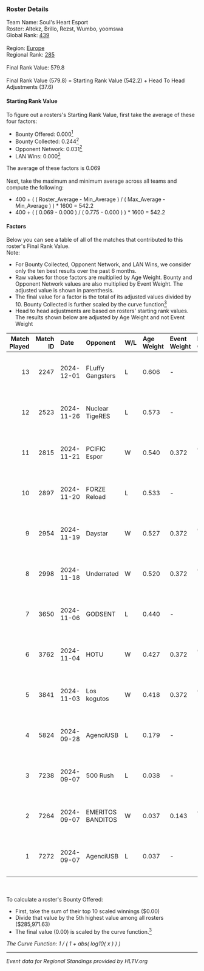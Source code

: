 ### Roster Details<br />
Team Name: Soul's Heart Esport<br />
Roster: Altekz, Brillo, Rezst, Wumbo, yoomswa<br />
Global Rank: [439](../../standings_global_2025_02_28.md)<br />
<br />
Region: [Europe]( ../../standings_europe_2025_02_28.md)<br />
Regional Rank: [285]( ../../standings_europe_2025_02_28.md)<br />
<br />
Final Rank Value:  579.8<br />
<br />
Final Rank Value (579.8) = Starting Rank Value (542.2) + Head To Head Adjustments (37.6)<br />

#### Starting Rank Value<br />
To figure out a rosters's Starting Rank Value, first take the average of these four factors:<br />
- Bounty Offered: 0.000[<sup>1</sup>](#table2)
- Bounty Collected: 0.244[<sup>2</sup>](#table1)
- Opponent Network: 0.031[<sup>2</sup>](#table1)
- LAN Wins: 0.000[<sup>2</sup>](#table1)

The average of these factors is 0.069<br />
<br />
Next, take the maximum and minimum average across all teams and compute the following:<br />
- 400 + ( ( Roster_Average - Min_Average ) / ( Max_Average - Min_Average ) ) * 1600 = 542.2
- 400 + ( ( 0.069 - 0.000 ) / ( 0.775 - 0.000 ) ) * 1600 = 542.2


#### Factors<br />
Below you can see a table of all of the matches that contributed to this roster's Final Rank Value.<br />
Note:<br />

- For Bounty Collected, Opponent Network, and LAN Wins, we consider only the ten best results over the past 6 months.
- Raw values for those factors are multiplied by Age Weight. Bounty and Opponent Network values are also multiplied by Event Weight. The adjusted value is shown in parenthesis.
- The final value for a factor is the total of its adjusted values divided by 10. Bounty Collected is further scaled by the curve function[<sup>3</sup>](#curveFunction)
- Head to head adjustments are based on rosters' starting rank values. The results shown below are adjusted by Age Weight and not Event Weight
<span id="table1"></span><br />


| Match Played | Match ID | Date       | Opponent          | W/L | Age Weight | Event Weight | Bounty Collected | Opponent Network | LAN Wins  | H2H Adj. | Roster                                |
| -: | -: | :- | :- | :- | :- | :- | :- | :- | :- | -: | :- |
|           13 |     2247 | 2024-12-01 | FLuffy Gangsters  | L   | 0.606      | -            | -                | -                | -         |    -2.95 | Altekz, Brillo, Rezst, Wumbo, yoomswa |
|           12 |     2523 | 2024-11-26 | Nuclear TigeRES   | L   | 0.573      | -            | -                | -                | -         |    -3.67 | Altekz, Brillo, Rezst, Wumbo, yoomswa |
|           11 |     2815 | 2024-11-21 | PCIFIC Espor      | W   | 0.540      | 0.372        | 0.005 (0.001)    | 0.275 (0.055)    | 0 (0.000) |    13.05 | Altekz, Brillo, Rezst, Wumbo, yoomswa |
|           10 |     2897 | 2024-11-20 | FORZE Reload      | L   | 0.533      | -            | -                | -                | -         |    -2.75 | Altekz, Brillo, Rezst, Wumbo, yoomswa |
|            9 |     2954 | 2024-11-19 | Daystar           | W   | 0.527      | 0.372        | 0.000 (0.000)    | 0.147 (0.029)    | 0 (0.000) |     9.78 | Altekz, Brillo, Rezst, Wumbo, yoomswa |
|            8 |     2998 | 2024-11-18 | Underrated        | W   | 0.520      | 0.372        | 0.002 (0.000)    | 0.193 (0.037)    | 0 (0.000) |    10.87 | Altekz, Brillo, Rezst, Wumbo, yoomswa |
|            7 |     3650 | 2024-11-06 | GODSENT           | L   | 0.440      | -            | -                | -                | -         |    -4.49 | Altekz, Brillo, Rezst, Wumbo, yoomswa |
|            6 |     3762 | 2024-11-04 | HOTU              | W   | 0.427      | 0.372        | 0.004 (0.001)    | 0.637 (0.101)    | 0 (0.000) |     9.62 | Altekz, Brillo, Rezst, Wumbo, yoomswa |
|            5 |     3841 | 2024-11-03 | Los kogutos       | W   | 0.418      | 0.372        | 0.038 (0.006)    | 0.572 (0.089)    | 0 (0.000) |    11.99 | Altekz, Brillo, Rezst, Wumbo, yoomswa |
|            4 |     5824 | 2024-09-28 | AgenciUSB         | L   | 0.179      | -            | -                | -                | -         |    -3.21 | Brillo, Ed1m, Rezst, Wumbo, yoomswa   |
|            3 |     7238 | 2024-09-07 | 500 Rush          | L   | 0.038      | -            | -                | -                | -         |    -0.41 | Brillo, Ed1m, Rezst, Wumbo, yoomswa   |
|            2 |     7264 | 2024-09-07 | EMERITOS BANDITOS | W   | 0.037      | 0.143        | 0.000 (0.000)    | 0.004 (0.000)    | 0 (0.000) |     0.52 | Brillo, Ed1m, Rezst, Wumbo, yoomswa   |
|            1 |     7272 | 2024-09-07 | AgenciUSB         | L   | 0.037      | -            | -                | -                | -         |    -0.79 | Brillo, Ed1m, Rezst, Wumbo, yoomswa   |

<br />
<span id="table2"></span><br />
To calculate a roster's Bounty Offered:<br />

- First, take the sum of their top 10 scaled winnings ($0.00)
- Divide that value by the 5th highest value among all rosters ($285,971.63)
- The final value (0.00) is scaled by the curve function.[<sup>3</sup>](#curveFunction)

<span id="curveFunction"></span>_The Curve Function: 1 / ( 1 + abs( log10( x ) ) )_<br />

---
_Event data for Regional Standings provided by HLTV.org_<br />
